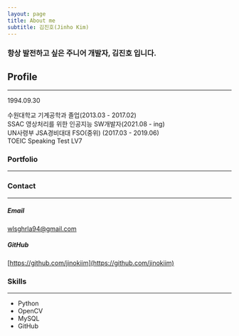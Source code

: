 ```yaml
---
layout: page
title: About me
subtitle: 김진호(Jinho Kim)
---
```


### 항상 발전하고 싶은 주니어 개발자, 김진호 입니다.
###   
## Profile
---
1994.09.30

수원대학교 기계공학과 졸업(2013.03 - 2017.02)  
SSAC 영상처리를 위한 인공지능 SW개발자(2021.08 - ing)  
UN사령부 JSA경비대대 FSO(중위) (2017.03 - 2019.06)  
TOEIC Speaking Test LV7  

### Portfolio
---



### Contact
---
##### Email
wlsghrla94@gmail.com  
##### GitHub
[https://github.com/jinokiim](https://github.com/jinokiim)

### Skills
---
* Python
* OpenCV
* MySQL
* GitHub
